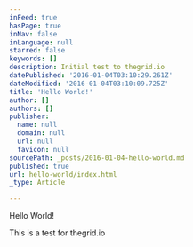```yaml
---
inFeed: true
hasPage: true
inNav: false
inLanguage: null
starred: false
keywords: []
description: Initial test to thegrid.io
datePublished: '2016-01-04T03:10:29.261Z'
dateModified: '2016-01-04T03:10:09.725Z'
title: 'Hello World!'
author: []
authors: []
publisher:
  name: null
  domain: null
  url: null
  favicon: null
sourcePath: _posts/2016-01-04-hello-world.md
published: true
url: hello-world/index.html
_type: Article

---
```

Hello World!

This is a test for thegrid.io